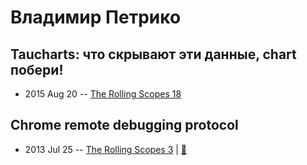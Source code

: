 # Владимир Петрико

## Taucharts: что скрывают эти данные, сhart побери!
- 2015 Aug 20 -- [The Rolling Scopes 18](https://www.youtube.com/watch?v=R3koYlR6aao)    
## Chrome remote debugging protocol
- 2013 Jul 25 -- [The Rolling Scopes 3](https://www.youtube.com/watch?v=Z5BgrxvLn5A)  | [:notebook:](http://rolling-scopes.github.io/slides/rs3/chrome-rdp-api/chrome-remote-debugging-protocol.html)  
